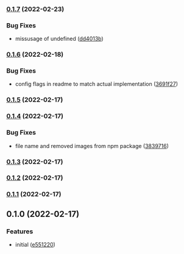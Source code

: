 ### [0.1.7](https://github.com/b12k/surenv/compare/0.1.6...0.1.7) (2022-02-23)


### Bug Fixes

* missusage of undefined ([dd4013b](https://github.com/b12k/surenv/commit/dd4013b53ea3d5752c8020497b6948ef4c8092bb))

### [0.1.6](https://github.com/b12k/surenv/compare/0.1.5...0.1.6) (2022-02-18)


### Bug Fixes

* config flags in readme to match actual implementation ([3691f27](https://github.com/b12k/surenv/commit/3691f27f89eea307174a1bb3a8fdc908c987cabd))

### [0.1.5](https://github.com/b12k/surenv/compare/0.1.4...0.1.5) (2022-02-17)

### [0.1.4](https://github.com/b12k/surenv/compare/0.1.3...0.1.4) (2022-02-17)


### Bug Fixes

* file name and removed images from npm package ([3839716](https://github.com/b12k/surenv/commit/38397165f5c0e336707a32e0ce84e483279dc6de))

### [0.1.3](https://github.com/b12k/surenv/compare/0.1.2...0.1.3) (2022-02-17)

### [0.1.2](https://github.com/b12k/surenv/compare/0.1.1...0.1.2) (2022-02-17)

### [0.1.1](https://github.com/b12k/surenv/compare/0.1.0...0.1.1) (2022-02-17)

## 0.1.0 (2022-02-17)


### Features

* initial ([e551220](https://github.com/b12k/surenv/commit/e551220a5a675ed19c86793ca598d97493a8d340))

